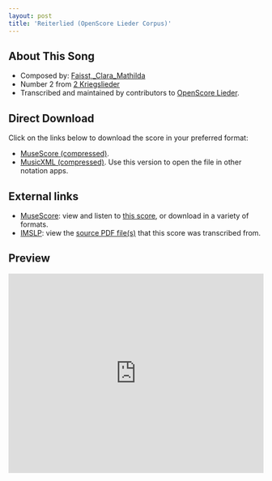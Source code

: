 ```yaml
---
layout: post
title: 'Reiterlied (OpenScore Lieder Corpus)'
---
```


## About This Song

- Composed by: [Faisst,_Clara_Mathilda](https://fourscoreandmore.org/openscore/lieder/Faisst,_Clara_Mathilda)
- Number 2 from [2 Kriegslieder](https://fourscoreandmore.org/openscore/lieder/Faisst,_Clara_Mathilda/2_Kriegslieder)
- Transcribed and maintained by contributors to [OpenScore Lieder].

[OpenScore Lieder]: https://musescore.com/openscore-lieder-corpus

## Direct Download

Click on the links below to download the score in your preferred format:
- [MuseScore (compressed)](https://github.com/openscore/lieder/blob/main/scores/Faisst,_Clara_Mathilda/2_Kriegslieder/2_Reiterlied/lc6569855.mscz?raw=true).
- [MusicXML (compressed)](https://github.com/openscore/lieder/blob/main/scores/Faisst,_Clara_Mathilda/2_Kriegslieder/2_Reiterlied/lc6569855.mxl?raw=true). Use this version to open the file in other notation apps.

## External links

- [MuseScore]: view and listen to [this score][MuseScore], or download in a variety of formats.
- [IMSLP]: view the [source PDF file(s)][IMSLP] that this score was transcribed from.

[MuseScore]: https://musescore.com/score/6569855
[IMSLP]: https://imslp.org/wiki/Special:ReverseLookup/623002

## Preview

<iframe width="100%" height="394" src="https://musescore.com/openscore-lieder-corpus/scores/6569855/embed" frameborder="0" allowfullscreen allow="autoplay; fullscreen"></iframe>
